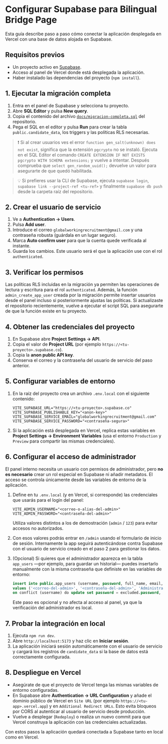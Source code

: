 # Configurar Supabase para Bilingual Bridge Page

Esta guía describe paso a paso cómo conectar la aplicación desplegada en Vercel con una base de datos alojada en Supabase.

## Requisitos previos

- Un proyecto activo en [Supabase](https://supabase.com/).
- Acceso al panel de Vercel donde está desplegada la aplicación.
- Haber instalado las dependencias del proyecto (`npm install`).

## 1. Ejecutar la migración completa

1. Entra en el panel de Supabase y selecciona tu proyecto.
2. Abre **SQL Editor** y pulsa **New query**.
3. Copia el contenido del archivo [`docs/migracion-completa.sql`](./migracion-completa.sql) del repositorio.
4. Pega el SQL en el editor y pulsa **Run** para crear la tabla `public.candidate_data`, los triggers y las políticas RLS necesarias.

> ❗ Si al crear usuarios ves el error `function gen_salt(unknown) does not exist`, significa que la extensión `pgcrypto` no se instaló. Ejecuta en el SQL Editor el comando `CREATE EXTENSION IF NOT EXISTS pgcrypto WITH SCHEMA extensions;` y vuelve a intentar. Después comprueba que `select gen_random_uuid();` devuelve un valor para asegurarte de que quedó habilitada.

> 💡 Si prefieres usar la CLI de Supabase, ejecuta `supabase login`, `supabase link --project-ref <tu-ref>` y finalmente `supabase db push` desde la carpeta raíz del repositorio.

## 2. Crear el usuario de servicio

1. Ve a **Authentication → Users**.
2. Pulsa **Add user**.
3. Introduce el correo `globalworkingrecruitment@gmail.com` y una contraseña robusta (guárdala en un lugar seguro).
4. Marca **Auto confirm user** para que la cuenta quede verificada al instante.
5. Guarda los cambios. Este usuario será el que la aplicación use con el rol `authenticated`.

## 3. Verificar los permisos

Las políticas RLS incluidas en la migración ya permiten las operaciones de lectura y escritura para el rol `authenticated`. Además, la función `admin_create_app_user` creada por la migración permite insertar usuarios desde el panel incluso si posteriormente ajustas las políticas. Si actualizaste el repositorio recientemente, vuelve a ejecutar el script SQL para asegurarte de que la función existe en tu proyecto.

## 4. Obtener las credenciales del proyecto

1. En Supabase abre **Project Settings → API**.
2. Copia el valor de **Project URL** (por ejemplo `https://<tu-proyecto>.supabase.co`).
3. Copia la **anon public API key**.
4. Conserva el correo y la contraseña del usuario de servicio del paso anterior.

## 5. Configurar variables de entorno

1. En la raíz del proyecto crea un archivo `.env.local` con el siguiente contenido:

   ```env
   VITE_SUPABASE_URL="https://<tu-proyecto>.supabase.co"
   VITE_SUPABASE_PUBLISHABLE_KEY="<anon-key>"
   VITE_SUPABASE_SERVICE_EMAIL="globalworkingrecruitment@gmail.com"
   VITE_SUPABASE_SERVICE_PASSWORD="<contraseña-segura>"
   ```

2. Si la aplicación está desplegada en Vercel, replica estas variables en **Project Settings → Environment Variables** (usa el entorno `Production` y `Preview` para compartir las mismas credenciales).

## 6. Configurar el acceso de administrador

El panel interno necesita un usuario con permisos de administrador, pero **no es necesario** crear un rol especial en Supabase ni añadir metadatos. El acceso se controla únicamente desde las variables de entorno de la aplicación.

1. Define en tu `.env.local` (y en Vercel, si corresponde) las credenciales que usarás para el login del panel:

   ```env
   VITE_ADMIN_USERNAME="<correo-o-alias-del-admin>"
   VITE_ADMIN_PASSWORD="<contraseña-del-admin>"
   ```

   Utiliza valores distintos a los de demostración (`admin` / `123`) para evitar accesos no autorizados.

2. Con esos valores podrás entrar en `/admin` usando el formulario de inicio de sesión. Internamente la app seguirá autenticándose contra Supabase con el usuario de servicio creado en el paso 2 para gestionar los datos.

3. (Opcional) Si quieres que el administrador aparezca en la tabla `app_users` —por ejemplo, para guardar un historial— puedes insertarlo manualmente con la misma contraseña que definiste en las variables de entorno:

   ```sql
   insert into public.app_users (username, password, full_name, email, is_active)
   values ('<correo-del-admin>', '<contraseña-del-admin>', 'Administrador', '<correo-del-admin>', true)
   on conflict (username) do update set password = excluded.password, full_name = excluded.full_name, email = excluded.email, is_active = true;
   ```

   Este paso es opcional y no afecta al acceso al panel, ya que la verificación del administrador es local.

## 7. Probar la integración en local

1. Ejecuta `npm run dev`.
2. Abre `http://localhost:5173` y haz clic en **Iniciar sesión**.
3. La aplicación iniciará sesión automáticamente con el usuario de servicio y cargará los registros de `candidate_data` si la base de datos está correctamente configurada.

## 8. Despliegue en Vercel

- Asegúrate de que el proyecto de Vercel tenga las mismas variables de entorno configuradas.
- En Supabase abre **Authentication → URL Configuration** y añade el dominio público de Vercel en `Site URL` (por ejemplo `https://<tu-app>.vercel.app`) y en `Additional Redirect URLs`. Esto evita bloqueos por CORS al autenticar al usuario de servicio desde producción.
- Vuelve a desplegar (`Redeploy`) o realiza un nuevo commit para que Vercel construya la aplicación con las credenciales actualizadas.

Con estos pasos la aplicación quedará conectada a Supabase tanto en local como en Vercel.

